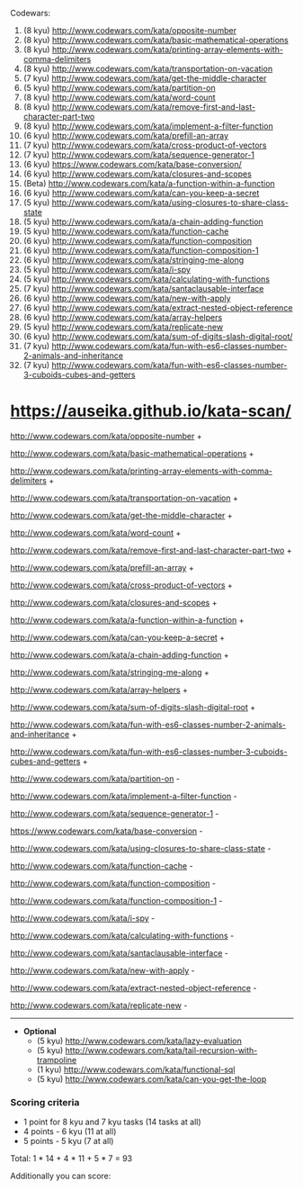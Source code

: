 Codewars:

   1. (8 kyu) http://www.codewars.com/kata/opposite-number
   2. (8 kyu) http://www.codewars.com/kata/basic-mathematical-operations
   3. (8 kyu) http://www.codewars.com/kata/printing-array-elements-with-comma-delimiters
   4. (8 kyu) http://www.codewars.com/kata/transportation-on-vacation
   5. (7 kyu) http://www.codewars.com/kata/get-the-middle-character
   6. (5 kyu) http://www.codewars.com/kata/partition-on
   7. (8 kyu) http://www.codewars.com/kata/word-count
   8. (8 kyu) http://www.codewars.com/kata/remove-first-and-last-character-part-two
   9. (8 kyu) http://www.codewars.com/kata/implement-a-filter-function
   10. (6 kyu) http://www.codewars.com/kata/prefill-an-array
   11. (7 kyu) http://www.codewars.com/kata/cross-product-of-vectors
   12. (7 kyu) http://www.codewars.com/kata/sequence-generator-1
   13. (6 kyu) https://www.codewars.com/kata/base-conversion/
   14. (6 kyu) http://www.codewars.com/kata/closures-and-scopes
   15. (Beta) http://www.codewars.com/kata/a-function-within-a-function
   16. (6 kyu) http://www.codewars.com/kata/can-you-keep-a-secret
   17. (5 kyu) http://www.codewars.com/kata/using-closures-to-share-class-state
   18. (5 kyu) http://www.codewars.com/kata/a-chain-adding-function
   19. (5 kyu) http://www.codewars.com/kata/function-cache
   20. (6 kyu) http://www.codewars.com/kata/function-composition
   21. (6 kyu) http://www.codewars.com/kata/function-composition-1
   22. (6 kyu) http://www.codewars.com/kata/stringing-me-along
   23. (5 kyu) http://www.codewars.com/kata/i-spy
   24. (5 kyu) http://www.codewars.com/kata/calculating-with-functions
   25. (7 kyu) http://www.codewars.com/kata/santaclausable-interface
   26. (6 kyu) http://www.codewars.com/kata/new-with-apply
   27. (6 kyu) http://www.codewars.com/kata/extract-nested-object-reference
   28. (6 kyu) http://www.codewars.com/kata/array-helpers
   29. (5 kyu) http://www.codewars.com/kata/replicate-new
   30. (6 kyu) http://www.codewars.com/kata/sum-of-digits-slash-digital-root/
   31. (7 kyu) http://www.codewars.com/kata/fun-with-es6-classes-number-2-animals-and-inheritance
   32. (7 kyu) http://www.codewars.com/kata/fun-with-es6-classes-number-3-cuboids-cubes-and-getters
   
   # https://auseika.github.io/kata-scan/
   
http://www.codewars.com/kata/opposite-number +

http://www.codewars.com/kata/basic-mathematical-operations +

http://www.codewars.com/kata/printing-array-elements-with-comma-delimiters +

http://www.codewars.com/kata/transportation-on-vacation +

http://www.codewars.com/kata/get-the-middle-character +

http://www.codewars.com/kata/word-count +

http://www.codewars.com/kata/remove-first-and-last-character-part-two +

http://www.codewars.com/kata/prefill-an-array +

http://www.codewars.com/kata/cross-product-of-vectors +

http://www.codewars.com/kata/closures-and-scopes +

http://www.codewars.com/kata/a-function-within-a-function +

http://www.codewars.com/kata/can-you-keep-a-secret +

http://www.codewars.com/kata/a-chain-adding-function +

http://www.codewars.com/kata/stringing-me-along +

http://www.codewars.com/kata/array-helpers +

http://www.codewars.com/kata/sum-of-digits-slash-digital-root +

http://www.codewars.com/kata/fun-with-es6-classes-number-2-animals-and-inheritance +

http://www.codewars.com/kata/fun-with-es6-classes-number-3-cuboids-cubes-and-getters +

http://www.codewars.com/kata/partition-on -

http://www.codewars.com/kata/implement-a-filter-function -

http://www.codewars.com/kata/sequence-generator-1 -

https://www.codewars.com/kata/base-conversion -

http://www.codewars.com/kata/using-closures-to-share-class-state -

http://www.codewars.com/kata/function-cache -

http://www.codewars.com/kata/function-composition -

http://www.codewars.com/kata/function-composition-1 -

http://www.codewars.com/kata/i-spy -

http://www.codewars.com/kata/calculating-with-functions -

http://www.codewars.com/kata/santaclausable-interface -

http://www.codewars.com/kata/new-with-apply -

http://www.codewars.com/kata/extract-nested-object-reference -

http://www.codewars.com/kata/replicate-new -

   ---
     
  - __Optional__
     - (5 kyu) http://www.codewars.com/kata/lazy-evaluation
     - (5 kyu) http://www.codewars.com/kata/tail-recursion-with-trampoline
     - (1 kyu) http://www.codewars.com/kata/functional-sql
     - (5 kyu) http://www.codewars.com/kata/can-you-get-the-loop
  
  ### Scoring criteria
*  1 point for 8 kyu and 7 kyu tasks (14 tasks at all)
*  4 points - 6 kyu (11 at all)
*  5 points - 5 kyu (7 at all)

Total: 1 * 14 + 4 * 11 + 5 * 7  = 93

Additionally you can score:
